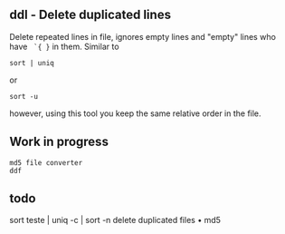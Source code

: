 
## ddl - Delete duplicated lines
Delete repeated lines in file, ignores empty lines and "empty" lines who have ``` `{ }``` in them. Similar to
```
sort | uniq
```
or
```
sort -u
```
however, using this tool you keep the same relative order in the file.


## Work in progress 
    md5 file converter
    ddf

## todo
sort teste | uniq -c | sort -n
delete duplicated files
    • md5
